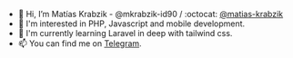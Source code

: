 - 👋 Hi, I’m Matías Krabzik - @mkrabzik-id90 / :octocat: [@matias-krabzik](https://github.com/matias-krabzik) 
- 👀 I'm interested in PHP, Javascript and mobile development.
- 🌱 I'm currently learning Laravel in deep with tailwind css.
- 📫 You can find me on <a href="https://t.me/krabzik" target="_blank">Telegram</a>.
